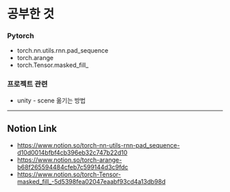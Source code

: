 # 공부한 것 #
### Pytorch ###
* torch.nn.utils.rnn.pad_sequence
* torch.arange
* torch.Tensor.masked_fill_
### 프로젝트 관련 ###
* unity - scene 옮기는 방법
----------------
## Notion Link ##
* https://www.notion.so/torch-nn-utils-rnn-pad_sequence-d10d0014bfbf4cb396eb32c747b22d10
* https://www.notion.so/torch-arange-b68f265594484cfeb7c599144d3c9fdc
* https://www.notion.so/torch-Tensor-masked_fill_-5d5398fea02047eaabf93cd4a13db98d